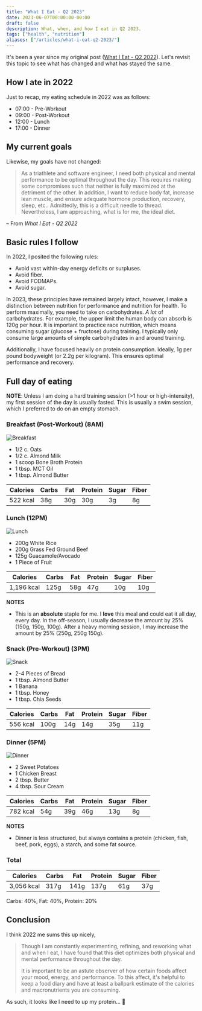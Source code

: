 ```yaml
---
title: "What I Eat - Q2 2023"
date: 2023-06-07T00:00:00-00:00
draft: false
description: What, when, and how I eat in Q2 2023.
tags: ["health", "nutrition"]
aliases: ["/articles/what-i-eat-q2-2023/"]
---
```


It's been a year since my original post ([What I Eat - Q2 2022](https://nickolaskraus.io/posts/what-i-eat-q2-2022/)). Let's revisit this topic to see what has changed and what has stayed the same.

## How I ate in 2022

Just to recap, my eating schedule in 2022 was as follows:
* 07:00 - Pre-Workout
* 09:00 - Post-Workout
* 12:00 - Lunch
* 17:00 - Dinner

## My current goals

Likewise, my goals have not changed:

>As a triathlete and software engineer, I need both physical and mental performance to be optimal throughout the day. This requires making some compromises such that neither is fully maximized at the detriment of the other. In addition, I want to reduce body fat, increase lean muscle, and ensure adequate hormone production, recovery, sleep, etc.. Admittedly, this is a difficult needle to thread. Nevertheless, I am approaching, what is for me, the ideal diet.

– From *What I Eat - Q2 2022*

## Basic rules I follow

In 2022, I posited the following rules:
* Avoid vast within-day energy deficits or surpluses.
* Avoid fiber.
* Avoid FODMAPs.
* Avoid sugar.

In 2023, these principles have remained largely intact, however, I make a distinction between nutrition for performance and nutrition for health. To perform maximally, you need to take on carbohydrates. *A lot* of carbohydrates. For example, the upper limit the human body can absorb is 120g per hour. It is important to practice race nutrition, which means consuming sugar (glucose + fructose) during training. I typically only consume large amounts of simple carbohydrates in and around training.

Additionally, I have focused heavily on protein consumption. Ideally, 1g per pound bodyweight (or 2.2g per kilogram). This ensures optimal performance and recovery.

## Full day of eating

**NOTE**: Unless I am doing a hard training session (>1 hour or high-intensity), my first session of the day is usually fasted. This is usually a swim session, which I preferred to do on an empty stomach.

### Breakfast (Post-Workout) (8AM)

![Breakfast](/articles/what-i-eat-q2-2023/img/breakfast.png)

* 1/2 c. Oats
* 1/2 c. Almond Milk
* 1 scoop Bone Broth Protein
* 1 tbsp. MCT Oil
* 1 tbsp. Almond Butter

| Calories | Carbs | Fat | Protein | Sugar | Fiber |
| -------- | ----- | --- | ------- | ----- | ----- |
| 522 kcal |   38g | 30g |     30g |    3g |    8g |

### Lunch (12PM)

![Lunch](/articles/what-i-eat-q2-2023/img/lunch.png)

* 200g White Rice
* 200g Grass Fed Ground Beef
* 125g Guacamole/Avocado
* 1 Piece of Fruit

| Calories   | Carbs | Fat | Protein | Sugar | Fiber |
| ---------- | ----- | --- | ------- | ----- | ----- |
| 1,196 kcal |  125g | 58g |     47g |   10g |   10g |

**NOTES**
* This is an **absolute** staple for me. I **love** this meal and could eat it all day, every day. In the off-season, I usually decrease the amount by 25% (150g, 150g, 100g). After a heavy morning session, I may increase the amount by 25% (250g, 250g 150g).

### Snack (Pre-Workout) (3PM)

![Snack](/articles/what-i-eat-q2-2023/img/snack.png)

* 2-4 Pieces of Bread
* 1 tbsp. Almond Butter
* 1 Banana
* 1 tbsp. Honey
* 1 tbsp. Chia Seeds

| Calories | Carbs | Fat | Protein | Sugar | Fiber |
| -------- | ----- | --- | ------- | ----- | ----- |
| 556 kcal |  100g | 14g | 	   14g |   35g |   11g |

### Dinner (5PM)

![Dinner](/articles/what-i-eat-q2-2023/img/dinner.png)

* 2 Sweet Potatoes
* 1 Chicken Breast
* 2 tbsp. Butter
* 4 tbsp. Sour Cream

| Calories | Carbs | Fat | Protein | Sugar | Fiber |
| -------- | ----- | --- | ------- | ----- | ----- |
| 782 kcal |   54g | 39g |     46g |   13g |    8g |

**NOTES**
* Dinner is less structured, but always contains a protein (chicken, fish, beef, pork, eggs), a starch, and some fat source.

### Total

| Calories   | Carbs | Fat  | Protein | Sugar | Fiber |
| ---------- | ----- | ---- | ------- | ----- | ----- |
| 3,056 kcal |  317g | 141g |    137g |   61g |   37g |

Carbs: 40%, Fat: 40%, Protein: 20%

## Conclusion

I think 2022 me sums this up nicely,

>Though I am constantly experimenting, refining, and reworking what and when I eat, I have found that this diet optimizes both physical and mental performance throughout the day.
>
>It is important to be an astute observer of how certain foods affect your mood, energy, and performance. To this affect, it's helpful to keep a food diary and have at least a ballpark estimate of the calories and macronutrients you are consuming.

As such, it looks like I need to up my protein... 🥚
